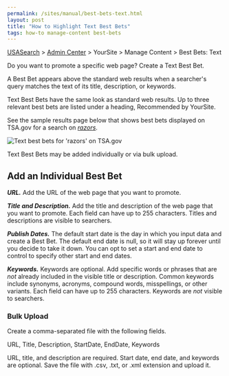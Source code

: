 ```yaml
---
permalink: /sites/manual/best-bets-text.html
layout: post
title: "How to Highlight Text Best Bets"
tags: how-to manage-content best-bets
---
```

[USASearch](http://usasearch.howto.gov) > [Admin Center](http://search.usa.gov/sites) > YourSite > Manage Content > Best Bets: Text

Do you want to promote a specific web page? Create a Text Best Bet. 

A Best Bet appears above the standard web results when a searcher's query matches the text of its title, description, or keywords.

Text Best Bets have the same look as standard web results. Up to three relevant best bets are listed under a heading, Recommended by YourSite.

See the sample results page below that shows best bets displayed on TSA.gov for a search on *[razors](http://search.usa.gov/search?query=razors&affiliate=tsa.gov)*.

![Text best bets for 'razors' on TSA.gov](https://9fddeb862c037f6d2190-f1564c64756a8cfee25b6b19953b1d23.ssl.cf2.rackcdn.com/best-bets-text.png)

Text Best Bets may be added individually or via bulk upload. 

## Add an Individual Best Bet

***URL.*** Add the URL of the web page that you want to promote.

***Title and Description.*** Add the title and description of the web page that you want to promote. Each field can have up to 255 characters. Titles and descriptions are visible to searchers.

***Publish Dates.*** The default start date is the day in which you input data and create a Best Bet. The default end date is null, so it will stay up forever until you decide to take it down. You can opt to set a start and end date to control to specify other start and end dates. 

***Keywords.*** Keywords are optional. Add specific words or phrases that are *not* already included in the visible title or description. Common keywords include synonyms, acronyms, compound words, misspellings, or other variants. Each field can have up to 255 characters. Keywords are *not* visible to searchers.

### Bulk Upload

Create a comma-separated file with the following fields.

URL, Title,  Description, StartDate, EndDate, Keywords

URL, title, and description are required. Start date, end date, and keywords are optional. Save the file with .csv, .txt, or .xml extension and upload it.